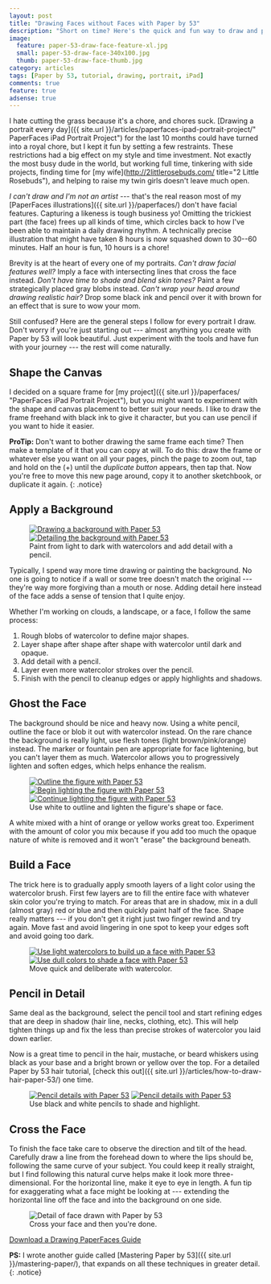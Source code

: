 ```yaml
---
layout: post
title: "Drawing Faces without Faces with Paper by 53"
description: "Short on time? Here's the quick and fun way to draw and paint portraits using Paper by 53."
image: 
  feature: paper-53-draw-face-feature-xl.jpg
  small: paper-53-draw-face-340x100.jpg
  thumb: paper-53-draw-face-thumb.jpg
category: articles
tags: [Paper by 53, tutorial, drawing, portrait, iPad]
comments: true
feature: true
adsense: true
---
```


I hate cutting the grass because it's a chore, and chores suck. [Drawing a portrait every day]({{ site.url }}/articles/paperfaces-ipad-portrait-project/" PaperFaces iPad Portrait Project") for the last 10 months could have turned into a royal chore, but I kept it fun by setting a few restraints. These restrictions had a big effect on my style and time investment. Not exactly the most busy dude in the world, but working full time, tinkering with side projects, finding time for [my wife](http://2littlerosebuds.com/ title="2 Little Rosebuds"), and helping to raise my twin girls doesn't leave much open.

*I can't draw and I'm not an artist* --- that's the real reason most of my [PaperFaces illustrations]({{ site.url }}/paperfaces/) don't have facial features. Capturing a likeness is tough business yo! Omitting the trickiest part (the face) frees up all kinds of time, which circles back to how I've been able to maintain a daily drawing rhythm. A technically precise illustration that might have taken 8 hours is now squashed down to 30--60 minutes. Half an hour is fun, 10 hours is a chore!

Brevity is at the heart of every one of my portraits. *Can't draw facial features well?* Imply a face with intersecting lines that cross the face instead. *Don't have time to shade and blend skin tones?* Paint a few strategically placed gray blobs instead. *Can't wrap your head around drawing realistic hair?* Drop some black ink and pencil over it with brown for an effect that is sure to wow your mom.

Still confused? Here are the general steps I follow for every portrait I draw. Don't worry if you're just starting out --- almost anything you create with Paper by 53 will look beautiful. Just experiment with the tools and have fun with your journey --- the rest will come naturally.

## Shape the Canvas

I decided on a square frame for [my project]({{ site.url }}/paperfaces/ "PaperFaces iPad Portrait Project"), but you might want to experiment with the shape and canvas placement to better suit your needs. I like to draw the frame freehand with black ink to give it character, but you can use pencil if you want to hide it easier.

**ProTip:** Don't want to bother drawing the same frame each time? Then make a template of it that you can copy at will. To do this: draw the frame or whatever else you want on all your pages, pinch the page to zoom out, tap and hold on the (+) until the *duplicate button* appears, then tap that. Now you're free to move this new page around, copy it to another sketchbook, or duplicate it again.
{: .notice}

## Apply a Background

<figure class="half">
	<a href="{{ site.url }}/images/paper-53-draw-background-lg.jpg"><img src="{{ site.url }}/images/paper-53-draw-background-400.jpg" alt="Drawing a background with Paper 53"></a>
	<a href="{{ site.url }}/images/paper-53-detail-background-lg.jpg"><img src="{{ site.url }}/images/paper-53-detail-background-400.jpg" alt="Detailing the background with Paper 53"></a>
	<figcaption>Paint from light to dark with watercolors and add detail with a pencil.</figcaption>		
</figure>

Typically, I spend way more time drawing or painting the background. No one is going to notice if a wall or some tree doesn't match the original --- they're way more forgiving than a mouth or nose. Adding detail here instead of the face adds a sense of tension that I quite enjoy.

Whether I'm working on clouds, a landscape, or a face, I follow the same process:

1. Rough blobs of watercolor to define major shapes.
2. Layer shape after shape after shape with watercolor until dark and opaque.
3. Add detail with a pencil.
4. Layer even more watercolor strokes over the pencil.
5. Finish with the pencil to cleanup edges or apply highlights and shadows.

## Ghost the Face

The background should be nice and heavy now. Using a white pencil, outline the face or blob it out with watercolor instead. On the rare chance the background is really light, use flesh tones (light brown/pink/orange) instead. The marker or fountain pen are appropriate for face lightening, but you can't layer them as much. Watercolor allows you to progressively lighten and soften edges, which helps enhance the realism.

<figure class="third">
	<a href="{{ site.url }}/images/paper-53-pencil-outline-figure-lg.jpg"><img src="{{ site.url }}/images/paper-53-pencil-outline-figure-400.jpg" alt="Outline the figure with Paper 53"></a>
	<a href="{{ site.url }}/images/paper-53-lighten-figure-1-lg.jpg"><img src="{{ site.url }}/images/paper-53-lighten-figure-1-400.jpg" alt="Begin lighting the figure with Paper 53"></a>
	<a href="{{ site.url }}/images/paper-53-lighten-figure-2-lg.jpg"><img src="{{ site.url }}/images/paper-53-lighten-figure-2-400.jpg" alt="Continue lighting the figure with Paper 53"></a>
	<figcaption>Use white to outline and lighten the figure's shape or face.</figcaption>		
</figure>

A white mixed with a hint of orange or yellow works great too. Experiment with the amount of color you mix because if you add too much the opaque nature of white is removed and it won't "erase" the background beneath.

## Build a Face

The trick here is to gradually apply smooth layers of a light color using the watercolor brush. First few layers are to fill the entire face with whatever skin color you're trying to match. For areas that are in shadow, mix in a dull (almost gray) red or blue and then quickly paint half of the face. Shape really matters --- if you don't get it right just two finger rewind and try again. Move fast and avoid lingering in one spot to keep your edges soft and avoid going too dark.

<figure class="half">
	<a href="{{ site.url }}/images/paper-53-build-face-watercolor-1-lg.jpg"><img src="{{ site.url }}/images/paper-53-build-face-watercolor-1-400.jpg" alt="Use light watercolors to build up a face with Paper 53"></a>
	<a href="{{ site.url }}/images/paper-53-build-face-watercolor-2-lg.jpg"><img src="{{ site.url }}/images/paper-53-build-face-watercolor-2-400.jpg" alt="Use dull colors to shade a face with Paper 53"></a>
	<figcaption>Move quick and deliberate with watercolor.</figcaption>		
</figure>

## Pencil in Detail

Same deal as the background, select the pencil tool and start refining edges that are deep in shadow (hair line, necks, clothing, etc). This will help tighten things up and fix the less than precise strokes of watercolor you laid down earlier. 

Now is a great time to pencil in the hair, mustache, or beard whiskers using black as your base and a bright brown or yellow over the top. For a detailed Paper by 53 hair tutorial, [check this out]({{ site.url }}/articles/how-to-draw-hair-paper-53/) one time.

<figure class="half">
	<a href="{{ site.url }}/images/paper-53-pencil-detail-face-1-lg.jpg"><img src="{{ site.url }}/images/paper-53-pencil-detail-face-1-400.jpg" alt="Pencil details with Paper 53"></a>
	<a href="{{ site.url }}/images/paper-53-pencil-detail-face-2-lg.jpg"><img src="{{ site.url }}/images/paper-53-pencil-detail-face-2-400.jpg" alt="Pencil details with Paper 53"></a>
	<figcaption>Use black and white pencils to shade and highlight.</figcaption>		
</figure>

## Cross the Face

To finish the face take care to observe the direction and tilt of the head. Carefully draw a line from the forehead down to where the lips should be, following the same curve of your subject. You could keep it really straight, but I find following this natural curve helps make it look more three-dimensional. For the horizontal line, make it eye to eye in length. A fun tip for exaggerating what a face might be looking at --- extending the horizontal line off the face and into the background on one side.

<figure>
	<img src="{{ site.url }}/images/paper-53-face-cross-lg.jpg" alt="Detail of face drawn with Paper by 53">
	<figcaption>Cross your face and then you're done.</figcaption>
</figure>

<div markdown="0"><a href="{{ site.url }}/images/paperfaces-portrait-cheatsheet.jpg" class="btn" style="margin-bottom:0;">Download a Drawing PaperFaces Guide</a></div>

**PS:** I wrote another guide called [Mastering Paper by 53]({{ site.url }}/mastering-paper/), that expands on all these techniques in greater detail.
{: .notice}